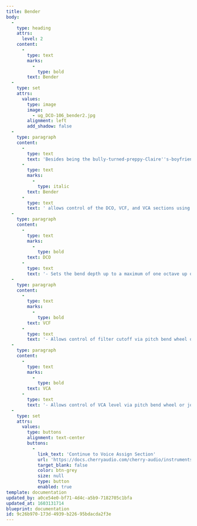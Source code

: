 ```yaml
---
title: Bender
body:
  -
    type: heading
    attrs:
      level: 2
    content:
      -
        type: text
        marks:
          -
            type: bold
        text: Bender
  -
    type: set
    attrs:
      values:
        type: image
        image:
          - ug_DCO-106_bender2.jpg
        alignment: left
        add_shadow: false
  -
    type: paragraph
    content:
      -
        type: text
        text: 'Besides being the bully-turned-preppy-Claire''s-boyfriend in "The Breakfast Club," '
      -
        type: text
        marks:
          -
            type: italic
        text: Bender
      -
        type: text
        text: ' allows control of the DCO, VCF, and VCA sections using a controller''s pitch bend wheel or joystick.'
  -
    type: paragraph
    content:
      -
        type: text
        marks:
          -
            type: bold
        text: DCO
      -
        type: text
        text: '- Sets the bend depth up to a maximum of one octave up or down.'
  -
    type: paragraph
    content:
      -
        type: text
        marks:
          -
            type: bold
        text: VCF
      -
        type: text
        text: '- Allows control of filter cutoff via pitch bend wheel or joystick. At maximum setting, it covers the entire cutoff range in either direction.'
  -
    type: paragraph
    content:
      -
        type: text
        marks:
          -
            type: bold
        text: VCA
      -
        type: text
        text: '- Allows control of VCA level via pitch bend wheel or joystick. At maximum setting it adds or subtracts 10 db in either direction.'
  -
    type: set
    attrs:
      values:
        type: buttons
        alignment: text-center
        buttons:
          -
            link_text: 'Continue to Voice Assign Section'
            url: 'https://docs.cherryaudio.com/cherry-audio/instruments/dco-106/voice-assign'
            target_blank: false
            color: btn-grey
            size: null
            type: button
            enabled: true
template: documentation
updated_by: a0ce54e0-bf71-4d4c-a5b9-7182705c1bfa
updated_at: 1603131714
blueprint: documentation
id: 9c26b970-173d-4939-b226-95bdacda2f3e
---
```

